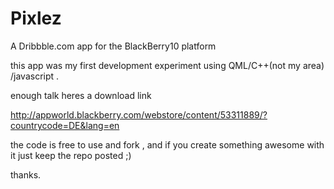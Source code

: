 # Pixlez

A Dribbble.com app for the BlackBerry10 platform

this app was my first development experiment using QML/C++(not my area) /javascript .

enough talk heres a download link

http://appworld.blackberry.com/webstore/content/53311889/?countrycode=DE&lang=en

the code is free to use and fork , and if you create something awesome with it just keep the repo posted ;)

thanks.
